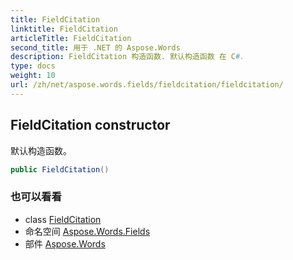 ```yaml
---
title: FieldCitation
linktitle: FieldCitation
articleTitle: FieldCitation
second_title: 用于 .NET 的 Aspose.Words
description: FieldCitation 构造函数. 默认构造函数 在 C#.
type: docs
weight: 10
url: /zh/net/aspose.words.fields/fieldcitation/fieldcitation/
---
```

## FieldCitation constructor

默认构造函数。

```csharp
public FieldCitation()
```

### 也可以看看

* class [FieldCitation](../)
* 命名空间 [Aspose.Words.Fields](../../../aspose.words.fields/)
* 部件 [Aspose.Words](../../../)
